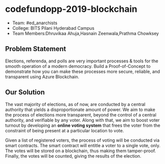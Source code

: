 # codefundopp-2019-blockchain
- Team: #ed_anarchists
- College: BITS Pilani Hyderabad Campus
- Team Members:Dhruvikaa Ahuja,Hasnain Zeenwala,Prathma Chowksey
 

## Problem Statement
Elections, referenda, and polls are very important processes & tools for the smooth operation of a modern democracy. Build a Proof-of-Concept to demonstrate how you can make these processes more secure, reliable, and transparent using Azure Blockchain.

## Our Solution
The vast majority of elections, as of now, are conducted by a central authority that yields a disproportionate amount of power. We aim to make the process of elections more transparent, beyond the control of a central authority, and verifiable by any voter. Along with that, we aim to boost voter turnout by developing an **online voting system** that frees the voter from the constraint of being present at a particular location to vote.

Given a list of registered voters, the process of voting will be conducted via smart contracts. The smart contract will entitle a voter to a single vote, only. The votes will be stored on a blockchain, thus making them tamper-proof. Finally, the votes will be counted, giving the results of the election. 


